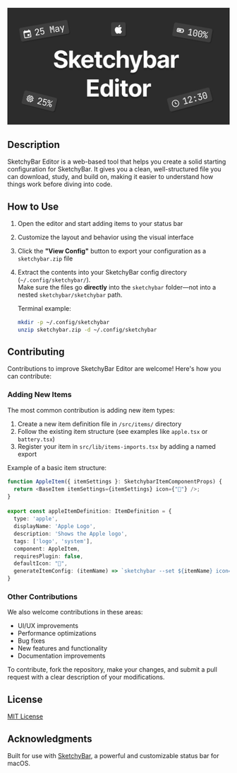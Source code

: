![opengraph-image](./src/app/opengraph-image.png)

## Description

SketchyBar Editor is a web-based tool that helps you create a solid starting configuration for SketchyBar. It gives you a clean,
well-structured file you can download, study, and build on, making it easier to understand how things work before diving into code.

## How to Use

1. Open the editor and start adding items to your status bar
2. Customize the layout and behavior using the visual interface
3. Click the **"View Config"** button to export your configuration as a `sketchybar.zip` file
4. Extract the contents into your SketchyBar config directory (`~/.config/sketchybar/`).  
   Make sure the files go **directly** into the `sketchybar` folder—not into a nested `sketchybar/sketchybar` path.

   Terminal example:

   ```bash
   mkdir -p ~/.config/sketchybar
   unzip sketchybar.zip -d ~/.config/sketchybar
   ```

## Contributing

Contributions to improve SketchyBar Editor are welcome! Here's how you can contribute:

### Adding New Items

The most common contribution is adding new item types:

1. Create a new item definition file in `/src/items/` directory
2. Follow the existing item structure (see examples like `apple.tsx` or `battery.tsx`)
3. Register your item in `src/lib/items-imports.tsx` by adding a named export

Example of a basic item structure:

```ts
function AppleItem({ itemSettings }: SketchybarItemComponentProps) {
  return <BaseItem itemSettings={itemSettings} icon={"󰀵"} />;
}

export const appleItemDefinition: ItemDefinition = {
  type: 'apple',
  displayName: 'Apple Logo',
  description: 'Shows the Apple logo',
  tags: ['logo', 'system'],
  component: AppleItem,
  requiresPlugin: false,
  defaultIcon: "󰀵",
  generateItemConfig: (itemName) => `sketchybar --set ${itemName} icon=󰀵\n`
}
```

### Other Contributions

We also welcome contributions in these areas:

- UI/UX improvements
- Performance optimizations
- Bug fixes
- New features and functionality
- Documentation improvements

To contribute, fork the repository, make your changes, and submit a pull request with a clear description of your modifications.

## License

[MIT License](LICENSE)

## Acknowledgments

Built for use with [SketchyBar](https://github.com/FelixKratz/SketchyBar), a powerful and customizable status bar for macOS.
